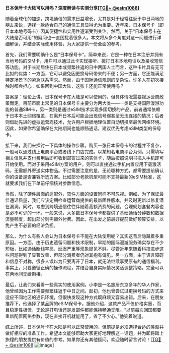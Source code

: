 **日本保号卡大陆可以用吗？深度解读与实测分享[[TG💪+ @esim1088](https://t.me/s/esim1088)]**

随着全球化的加速，跨境通信的需求日益增长，尤其是对于经常往返于中日两地的朋友来说，选择一款适合自己的通信工具显得尤为重要。近年来，日本保号卡（即日本本地号码卡）因其便捷性和实用性逐渐受到关注。然而，关于“日本保号卡在大陆是否可用”的疑问也一直困扰着很多人。本文将从多个角度对这一问题进行详细解读，并结合实际使用体验，为大家提供一份全面的参考。

首先，我们需要明确什么是“日本保号卡”。简单来说，它是一种在日本注册并拥有当地号码的SIM卡，用户可以通过此卡实现接听、拨打日本本地电话以及接收短信等功能。对于长期居住在日本或频繁往返的日中两国人士而言，这种卡片具有无可比拟的优势：一方面，它可以避免因更换号码带来的不便；另一方面，它还能满足特定场景下的紧急联系需求。然而，由于国际通信规则的复杂性，许多人在初次接触时都会担心：如果回到中国大陆，这张卡还能正常使用吗？

答案是：理论上讲，日本保号卡在大陆是可以使用的，但具体情况需要视运营商政策而定。目前市面上常见的日本保号卡主要分为两大类——一类是支持国际漫游功能的普通SIM卡，另一类则是通过eSIM技术实现多国切换的产品。前者通常依赖于日本本土网络覆盖，在离开日本后可能会出现信号弱甚至无法连接的情况；后者则借助先进的虚拟运营商技术，允许用户根据地理位置自动切换至最优网络环境。因此，如果你希望确保在大陆期间也能顺畅通话，建议优先考虑eSIM类型的保号卡。

接下来，我们来探讨一下具体的操作步骤。购买一张日本保号卡的过程并不复杂，一般可以通过线上电商平台或者线下门店完成。以某知名电商平台为例，只需填写相关信息并支付费用后即可收到邮寄过来的实体卡，随后按照说明书插入手机即可开始使用。而对于采用eSIM方案的用户，则可以直接通过手机内置应用下载激活码，无需额外寄送实体物品。不过需要注意的是，无论哪种方式，都需要提前确认你的设备是否兼容所选方案。比如部分老款机型可能不支持最新的eSIM标准，这就要求我们在下单前仔细核对参数信息。

当然，除了硬件层面的适配外，软件方面的设置同样不可忽视。例如，为了保证最佳通话质量，我们应该定期检查运营商提供的最新固件版本，并及时更新以修复潜在漏洞。同时，考虑到跨境通信往往伴随着高额资费的问题，合理规划套餐内容也是必不可少的一环。一般来说，大多数日本保号卡都提供了基础通话分钟数和数据流量额度，超出部分则需额外付费。因此，在出发之前最好提前做好预算安排，以免产生不必要的经济负担。

那么，为什么有些人会认为日本保号卡不能在大陆使用呢？其实这背后隐藏着多重原因。一方面，由于历史遗留问题和技术限制，早期的国际漫游服务确实存在不少短板，比如通话断线率高、延迟严重等现象屡见不鲜。尽管近年来随着科技进步这些问题得到了显著改善，但部分消费者仍对其抱有偏见。另一方面，由于语言障碍和信息不对称，很多人误以为只要离开了日本，就无法继续享受原有的通信福利。事实上，只要遵循正确的操作流程，并结合自身实际情况灵活调整策略，完全可以在两地间无缝衔接。

最后，让我们来看看一些真实的使用案例。小李是一名旅居东京多年的华人作家，他曾经因为工作需要频繁往返于中日之间。起初，他也曾尝试过更换号码的方式来适应不同地区的通讯环境，但很快发现这种方式既麻烦又容易出错。后来，在朋友推荐下，他选择了某品牌的eSIM保号卡。据他介绍，这款产品不仅价格实惠，而且稳定性极佳，无论是打电话还是发邮件都能保持畅通无阻。“以前每次回国都要重新配置网络参数，现在直接开机就能用了，省了不少心。”他笑着说道。

综上所述，日本保号卡在大陆是可以正常使用的，但前提是必须选择合适的类型并做好相应的准备工作。希望本文能够帮助大家更好地理解这一话题，并为即将踏上旅程的朋友提供有价值的参考。如果你还有其他疑问，欢迎随时留言讨论！[[TG💪+ @esim1088](https://t.me/s/esim1088) ![Image](https://i.postimg.cc/4NQfJmqS/Snipaste-2025-05-13-00-14-12.png)]